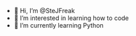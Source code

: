 - 👋 Hi, I’m @SteJFreak
- 👀 I’m interested in learning how to code
- 🌱 I’m currently learning Python

<!---
SteJFreak/SteJFreak is a ✨ special ✨ repository because its `README.md` (this file) appears on your GitHub profile.
You can click the Preview link to take a look at your changes.
--->
